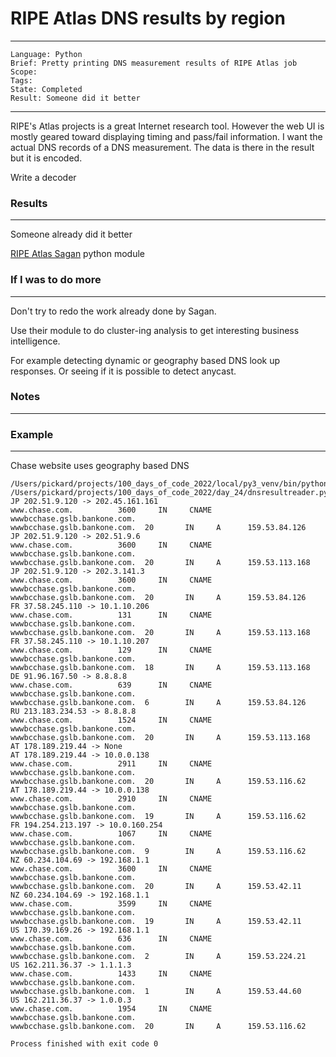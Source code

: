 # RIPE Atlas DNS results by region

---
```
Language: Python
Brief: Pretty printing DNS measurement results of RIPE Atlas job
Scope: 
Tags: 
State: Completed
Result: Someone did it better
```
---

RIPE's Atlas projects is a great Internet research tool. However the web UI is mostly geared toward displaying timing and pass/fail information. I want the actual DNS records of a DNS measurement. The data is there in the result but it is encoded.

Write a decoder

### Results

---

Someone already did it better

[RIPE Atlas Sagan](https://ripe-atlas-sagan.readthedocs.io/en/latest/) python module

### If I was to do more

---

Don't try to redo the work already done by Sagan.

Use their module to do cluster-ing analysis to get interesting business intelligence. 

For example detecting dynamic or geography based DNS look up responses. Or seeing if it is possible to detect anycast.

### Notes

---

### Example 

---

Chase website uses geography based DNS


```
/Users/pickard/projects/100_days_of_code_2022/local/py3_venv/bin/python /Users/pickard/projects/100_days_of_code_2022/day_24/dnsresultreader.py
JP 202.51.9.120 -> 202.45.161.161
www.chase.com.          3600     IN     CNAME  wwwbcchase.gslb.bankone.com.
wwwbcchase.gslb.bankone.com.  20       IN     A      159.53.84.126
JP 202.51.9.120 -> 202.51.9.6
www.chase.com.          3600     IN     CNAME  wwwbcchase.gslb.bankone.com.
wwwbcchase.gslb.bankone.com.  20       IN     A      159.53.113.168
JP 202.51.9.120 -> 202.3.141.3
www.chase.com.          3600     IN     CNAME  wwwbcchase.gslb.bankone.com.
wwwbcchase.gslb.bankone.com.  20       IN     A      159.53.84.126
FR 37.58.245.110 -> 10.1.10.206
www.chase.com.          131      IN     CNAME  wwwbcchase.gslb.bankone.com.
wwwbcchase.gslb.bankone.com.  20       IN     A      159.53.113.168
FR 37.58.245.110 -> 10.1.10.207
www.chase.com.          129      IN     CNAME  wwwbcchase.gslb.bankone.com.
wwwbcchase.gslb.bankone.com.  18       IN     A      159.53.113.168
DE 91.96.167.50 -> 8.8.8.8
www.chase.com.          639      IN     CNAME  wwwbcchase.gslb.bankone.com.
wwwbcchase.gslb.bankone.com.  6        IN     A      159.53.84.126
RU 213.183.234.53 -> 8.8.8.8
www.chase.com.          1524     IN     CNAME  wwwbcchase.gslb.bankone.com.
wwwbcchase.gslb.bankone.com.  20       IN     A      159.53.113.168
AT 178.189.219.44 -> None
AT 178.189.219.44 -> 10.0.0.138
www.chase.com.          2911     IN     CNAME  wwwbcchase.gslb.bankone.com.
wwwbcchase.gslb.bankone.com.  20       IN     A      159.53.116.62
AT 178.189.219.44 -> 10.0.0.138
www.chase.com.          2910     IN     CNAME  wwwbcchase.gslb.bankone.com.
wwwbcchase.gslb.bankone.com.  19       IN     A      159.53.116.62
FR 194.254.213.197 -> 10.0.160.254
www.chase.com.          1067     IN     CNAME  wwwbcchase.gslb.bankone.com.
wwwbcchase.gslb.bankone.com.  9        IN     A      159.53.116.62
NZ 60.234.104.69 -> 192.168.1.1
www.chase.com.          3600     IN     CNAME  wwwbcchase.gslb.bankone.com.
wwwbcchase.gslb.bankone.com.  20       IN     A      159.53.42.11
NZ 60.234.104.69 -> 192.168.1.1
www.chase.com.          3599     IN     CNAME  wwwbcchase.gslb.bankone.com.
wwwbcchase.gslb.bankone.com.  19       IN     A      159.53.42.11
US 170.39.169.26 -> 192.168.1.1
www.chase.com.          636      IN     CNAME  wwwbcchase.gslb.bankone.com.
wwwbcchase.gslb.bankone.com.  2        IN     A      159.53.224.21
US 162.211.36.37 -> 1.1.1.3
www.chase.com.          1433     IN     CNAME  wwwbcchase.gslb.bankone.com.
wwwbcchase.gslb.bankone.com.  1        IN     A      159.53.44.60
US 162.211.36.37 -> 1.0.0.3
www.chase.com.          1954     IN     CNAME  wwwbcchase.gslb.bankone.com.
wwwbcchase.gslb.bankone.com.  20       IN     A      159.53.116.62

Process finished with exit code 0

```
